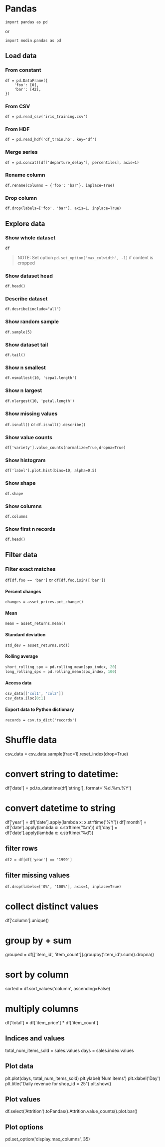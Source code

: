 # Pandas

`import pandas as pd`

or

`import modin.pandas as pd`

## Load data

### From constant

```
df = pd.DataFrame({
    'foo': [0],
    'bar': [42],
})
```

### From CSV

`df = pd.read_csv('iris_training.csv')`

### From HDF

`df = pd.read_hdf('df_train.h5', key='df')`

### Merge series

`df = pd.concat([df['departure_delay'], percentiles], axis=1)`

### Rename column

`df.rename(columns = {'foo': 'bar'}, inplace=True)`

### Drop column

`df.drop(labels=['foo', 'bar'], axis=1, inplace=True)`

## Explore data

### Show whole dataset

`df`
> NOTE: Set option `pd.set_option('max_colwidth', -1)` if content is cropped

### Show dataset head

`df.head()`

### Describe dataset

`df.desribe(include="all")`

### Show random sample

`df.sample(5)`

### Show dataset tail

`df.tail()`

### Show n smallest

`df.nsmallest(10, 'sepal.length')`

### Show n largest

`df.nlargest(10, 'petal.length')`

### Show missing values

`df.isnull()` or `df.isnull().describe()`

### Show value counts

`df['variety'].value_counts(normalize=True,dropna=True)`

### Show histogram

`df['label'].plot.hist(bins=10, alpha=0.5)`

### Show shape

`df.shape`

### Show columns

`df.columns`

### Show first n records

`df.head()`

## Filter data

### Filter exact matches

`df[df.foo == 'bar']`
or
`df[df.foo.isin(['bar'])`

#### Percent changes
`changes = asset_prices.pct_change()`

#### Mean
`mean = asset_returns.mean()`

#### Standard deviation
`std_dev = asset_returns.std()`

#### Rolling average
```python
short_rolling_spx = pd.rolling_mean(spx_index, 20)
long_rolling_spx = pd.rolling_mean(spx_index, 100)
```

#### Access data
```python
csv_data[['col1', 'col2']]
csv_data.iloc[0:1]
```

#### Export data to Python dictionary
`records = csv.to_dict('records')`

# Shuffle data
csv_data = csv_data.sample(frac=1).reset_index(drop=True)

# convert string to datetime:
df['date'] = pd.to_datetime(df['string'], format='%d.%m.%Y')

# convert datetime to string
df['year'] = df['date'].apply(lambda x: x.strftime('%Y'))
df['month'] = df['date'].apply(lambda x: x.strftime('%m'))
df['day'] = df['date'].apply(lambda x: x.strftime('%d'))

## filter rows
`df2 = df[df['year'] == '1999']`

## filter missing values
`df.drop(labels=['0%', '100%'], axis=1, inplace=True)`

# collect distinct values
df['column'].unique()

# group by + sum
grouped = df[['item_id', 'item_count']].groupby('item_id').sum().dropna()

# sort by column
sorted = df.sort_values('column', ascending=False)

# multiply columns
df['total'] = df['item_price'] * df['item_count']

## Indices and values
total_num_items_sold = sales.values
days = sales.index.values

## Plot data
plt.plot(days, total_num_items_sold)
plt.ylabel('Num items')
plt.xlabel('Day')
plt.title("Daily revenue for shop_id = 25")
plt.show()

## Plot values
df.select('Attrition').toPandas().Attrition.value_counts().plot.bar()

## Plot options
pd.set_option('display.max_columns', 35)

